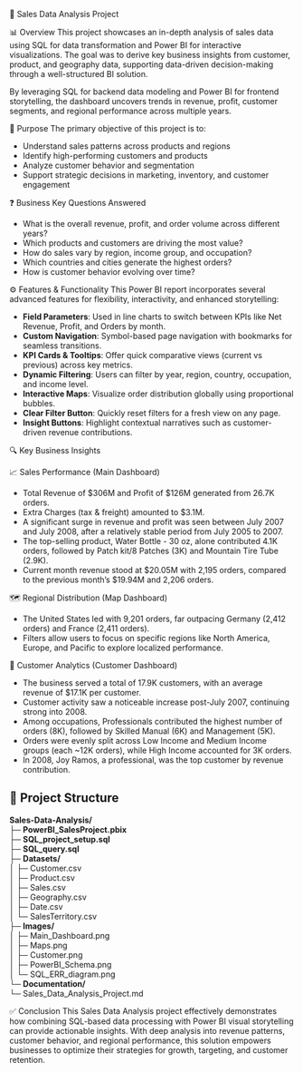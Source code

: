 
💼 Sales Data Analysis Project

📊 Overview
This project showcases an in-depth analysis of sales data using SQL for data transformation and Power BI for interactive visualizations. The goal was to derive key business insights from customer, product, and geography data, supporting data-driven decision-making through a well-structured BI solution.

By leveraging SQL for backend data modeling and Power BI for frontend storytelling, the dashboard uncovers trends in revenue, profit, customer segments, and regional performance across multiple years.

🎯 Purpose
The primary objective of this project is to:

- Understand sales patterns across products and regions
- Identify high-performing customers and products
- Analyze customer behavior and segmentation
- Support strategic decisions in marketing, inventory, and customer engagement

❓ Business Key Questions Answered

- What is the overall revenue, profit, and order volume across different years?
- Which products and customers are driving the most value?
- How do sales vary by region, income group, and occupation?
- Which countries and cities generate the highest orders?
- How is customer behavior evolving over time?

⚙️ Features & Functionality
This Power BI report incorporates several advanced features for flexibility, interactivity, and enhanced storytelling:

- **Field Parameters**: Used in line charts to switch between KPIs like Net Revenue, Profit, and Orders by month.
- **Custom Navigation**: Symbol-based page navigation with bookmarks for seamless transitions.
- **KPI Cards & Tooltips**: Offer quick comparative views (current vs previous) across key metrics.
- **Dynamic Filtering**: Users can filter by year, region, country, occupation, and income level.
- **Interactive Maps**: Visualize order distribution globally using proportional bubbles.
- **Clear Filter Button**: Quickly reset filters for a fresh view on any page.
- **Insight Buttons**: Highlight contextual narratives such as customer-driven revenue contributions.

🔍 Key Business Insights

📈 Sales Performance (Main Dashboard)

- Total Revenue of $306M and Profit of $126M generated from 26.7K orders.
- Extra Charges (tax & freight) amounted to $3.1M.
- A significant surge in revenue and profit was seen between July 2007 and July 2008, after a relatively stable period from July 2005 to 2007.
- The top-selling product, Water Bottle - 30 oz, alone contributed 4.1K orders, followed by Patch kit/8 Patches (3K) and Mountain Tire Tube (2.9K).
- Current month revenue stood at $20.05M with 2,195 orders, compared to the previous month’s $19.94M and 2,206 orders.

🗺️ Regional Distribution (Map Dashboard)

- The United States led with 9,201 orders, far outpacing Germany (2,412 orders) and France (2,411 orders).
- Filters allow users to focus on specific regions like North America, Europe, and Pacific to explore localized performance.

👥 Customer Analytics (Customer Dashboard)

- The business served a total of 17.9K customers, with an average revenue of $17.1K per customer.
- Customer activity saw a noticeable increase post-July 2007, continuing strong into 2008.
- Among occupations, Professionals contributed the highest number of orders (8K), followed by Skilled Manual (6K) and Management (5K).
- Orders were evenly split across Low Income and Medium Income groups (each ~12K orders), while High Income accounted for 3K orders.
- In 2008, Joy Ramos, a professional, was the top customer by revenue contribution.

## 📂 Project Structure

**Sales-Data-Analysis/**  
├─ **PowerBI_SalesProject.pbix**  
├─ **SQL_project_setup.sql**  
├─ **SQL_query.sql**  
├─ **Datasets/**  
│   ├─ Customer.csv  
│   ├─ Product.csv  
│   ├─ Sales.csv  
│   ├─ Geography.csv  
│   ├─ Date.csv  
│   └─ SalesTerritory.csv  
├─ **Images/**  
│   ├─ Main_Dashboard.png  
│   ├─ Maps.png  
│   ├─ Customer.png  
│   ├─ PowerBI_Schema.png  
│   └─ SQL_ERR_diagram.png  
└─ **Documentation/**  
    └─ Sales_Data_Analysis_Project.md  


✅ Conclusion
This Sales Data Analysis project effectively demonstrates how combining SQL-based data processing with Power BI visual storytelling can provide actionable insights. With deep analysis into revenue patterns, customer behavior, and regional performance, this solution empowers businesses to optimize their strategies for growth, targeting, and customer retention.
